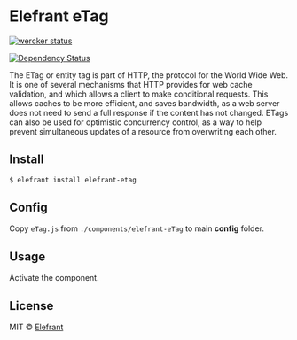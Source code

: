 # Elefrant eTag

[![wercker status](https://app.wercker.com/status/ed958a0d0e57a3d11084695e9728b6b1/s/master "wercker status")](https://app.wercker.com/project/bykey/ed958a0d0e57a3d11084695e9728b6b1)

[![Dependency Status](https://gemnasium.com/Elefrant/elefrant-etag.svg)](https://gemnasium.com/Elefrant/elefrant-etag)


The ETag or entity tag is part of HTTP, the protocol for the World Wide Web. It is one of several mechanisms that HTTP provides for web cache validation, and which allows a client to make conditional requests. This allows caches to be more efficient, and saves bandwidth, as a web server does not need to send a full response if the content has not changed. ETags can also be used for optimistic concurrency control, as a way to help prevent simultaneous updates of a resource from overwriting each other.

## Install

```sh
$ elefrant install elefrant-etag
```

## Config

Copy `eTag.js` from `./components/elefrant-eTag` to main **config** folder.


## Usage

Activate the component.

## License

MIT © [Elefrant](http://elefrant.com/#/license)
